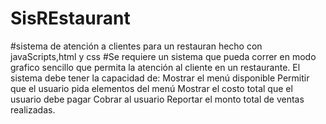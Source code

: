 # SisREstaurant
#sistema de atención a clientes para un restauran hecho con javaScripts,html y css
#Se requiere un sistema que pueda correr en modo grafico sencillo que permita la atención al cliente en un restaurante. 
El sistema debe tener la capacidad de:
Mostrar el menú disponible
Permitir que el usuario pida elementos del menú
Mostrar el costo total que el usuario debe pagar
Cobrar al usuario
Reportar el monto total de ventas realizadas. 
